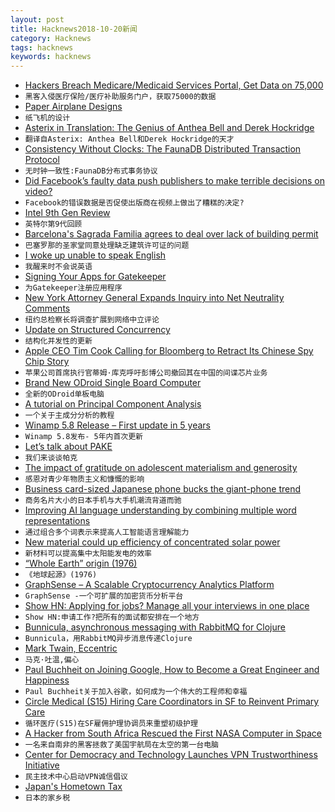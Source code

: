 ```yaml
---
layout: post
title: Hacknews2018-10-20新闻
category: Hacknews
tags: hacknews
keywords: hacknews
---
```




- [Hackers Breach Medicare/Medicaid Services Portal, Get Data on 75,000](https://www.bloomberg.com/news/articles/2018-10-19/hackers-breach-healthcare-gov-system-get-data-on-75-000)
- `黑客入侵医疗保险/医疗补助服务门户，获取75000的数据`
- [Paper Airplane Designs](https://www.foldnfly.com/)
- `纸飞机的设计`
- [Asterix in Translation: The Genius of Anthea Bell and Derek Hockridge](https://auntymuriel.com/2012/12/23/asterix-in-translation-the-genius-of-anthea-bell-and-derek-hockridge/)
- `翻译自Asterix: Anthea Bell和Derek Hockridge的天才`
- [Consistency Without Clocks: The FaunaDB Distributed Transaction Protocol](https://fauna.com/blog/consistency-without-clocks-faunadb-transaction-protocol)
- `无时钟一致性:FaunaDB分布式事务协议`
- [Did Facebook’s faulty data push publishers to make terrible decisions on video?](http://www.niemanlab.org/2018/10/did-facebooks-faulty-data-push-news-publishers-to-make-terrible-decisions-on-video/)
- `Facebook的错误数据是否促使出版商在视频上做出了糟糕的决定?`
- [Intel 9th Gen Review](https://www.anandtech.com/print/13400/intel-9th-gen-core-i9-9900k-i7-9700k-i5-9600k-review)
- `英特尔第9代回顾`
- [Barcelona&#39;s Sagrada Familia agrees to deal over lack of building permit](https://www.bbc.com/news/world-europe-45906155?fbclid=IwAR1oCjmO-jrzIt5RumH6XmHY_m7LdKE3SXfpY4VnmEs5w4jcN-JP2H8w1rc&amp;__twitter_impression=true)
- `巴塞罗那的圣家堂同意处理缺乏建筑许可证的问题`
- [I woke up unable to speak English](https://www.bbc.com/news/disability-45804613)
- `我醒来时不会说英语`
- [Signing Your Apps for Gatekeeper](https://developer.apple.com/developer-id/)
- `为Gatekeeper注册应用程序`
- [New York Attorney General Expands Inquiry into Net Neutrality Comments](https://www.nytimes.com/2018/10/16/technology/net-neutrality-inquiry-comments.html)
- `纽约总检察长将调查扩展到网络中立评论`
- [Update on Structured Concurrency](http://250bpm.com/blog:137)
- `结构化并发性的更新`
- [Apple CEO Tim Cook Calling for Bloomberg to Retract Its Chinese Spy Chip Story](https://www.buzzfeednews.com/article/johnpaczkowski/apple-tim-cook-bloomberg-retraction)
- `苹果公司首席执行官蒂姆·库克呼吁彭博公司撤回其在中国的间谍芯片业务`
- [Brand New ODroid Single Board Computer](https://forum.odroid.com/viewtopic.php?f=29&amp;t=32536)
- `全新的ODroid单板电脑`
- [A tutorial on Principal Component Analysis](https://tkv.io/posts/tutorial-on-pca)
- `一个关于主成分分析的教程`
- [Winamp 5.8 Release – First update in 5 years](https://www.winamp.com/)
- `Winamp 5.8发布- 5年内首次更新`
- [Let’s talk about PAKE](https://blog.cryptographyengineering.com/2018/10/19/lets-talk-about-pake/)
- `我们来谈谈帕克`
- [The impact of gratitude on adolescent materialism and generosity](https://www.tandfonline.com/doi/full/10.1080/17439760.2018.1497688)
- `感恩对青少年物质主义和慷慨的影响`
- [Business card-sized Japanese phone bucks the giant-phone trend](https://arstechnica.com/?p=1396657)
- `商务名片大小的日本手机与大手机潮流背道而驰`
- [Improving AI language understanding by combining multiple word representations](https://code.fb.com/ai-research/dynamic-meta-embeddings/)
- `通过组合多个词表示来提高人工智能语言理解能力`
- [New material could up efficiency of concentrated solar power](https://arstechnica.com/science/2018/10/new-material-could-up-efficiency-of-concentrated-solar-power/)
- `新材料可以提高集中太阳能发电的效率`
- [“Whole Earth” origin (1976)](http://sb.longnow.org/SB_homepage/WholeEarth_buton.html)
- `《地球起源》(1976)`
- [GraphSense – A Scalable Cryptocurrency Analytics Platform](http://graphsense.info/)
- `GraphSense -一个可扩展的加密货币分析平台`
- [Show HN: Applying for jobs? Manage all your interviews in one place](https://afterinterview.com/)
- `Show HN:申请工作?把所有的面试都安排在一个地方`
- [Bunnicula, asynchronous messaging with RabbitMQ for Clojure](https://blog.nomnominsights.com/bunnicula-asynchronous-messaging-with-rabbitmq-for-clojure/)
- `Bunnicula，用RabbitMQ异步消息传递Clojure`
- [Mark Twain, Eccentric](https://www.the-tls.co.uk/articles/public/never-shall-meet-mark-twain/)
- `马克·吐温,偏心`
- [Paul Buchheit on Joining Google, How to Become a Great Engineer and Happiness](https://triplebyte.com/blog/interview-with-gmail-creator-and-y-combinator-partner-paul-buchheit)
- `Paul Buchheit关于加入谷歌，如何成为一个伟大的工程师和幸福`
- [Circle Medical (S15) Hiring Care Coordinators in SF to Reinvent Primary Care](https://jobs.lever.co/circlemedical/cfa7a622-4d92-4075-8834-3f39b79df67c?lever-origin=applied&amp;lever-source%5B%5D=HACKERNEWS)
- `循环医疗(S15)在SF雇佣护理协调员来重塑初级护理`
- [A Hacker from South Africa Rescued the First NASA Computer in Space](https://www.atlasobscura.com/articles/a-hacker-from-south-africa-just-rescued-the-first-nasa-computer-in-space)
- `一名来自南非的黑客拯救了美国宇航局在太空的第一台电脑`
- [Center for Democracy and Technology Launches VPN Trustworthiness Initiative](https://cdt.org/issue/privacy-data/vpns/)
- `民主技术中心启动VPN诚信倡议`
- [Japan&#39;s Hometown Tax](https://www.kalzumeus.com/2018/10/19/japanese-hometown-tax/)
- `日本的家乡税`


